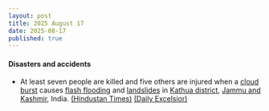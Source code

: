 ```yaml
---
layout: post
title: 2025 August 17
date: 2025-08-17
published: true
---
```



#### Disasters and accidents

* At least seven people are killed and five others are injured when a [cloud burst](https://en.wikipedia.org/wiki/Cloud_burst "Cloud burst") causes [flash flooding](https://en.wikipedia.org/wiki/Flash_flood "Flash flood") and [landslides](https://en.wikipedia.org/wiki/Landslide "Landslide") in [Kathua district](https://en.wikipedia.org/wiki/Kathua_district "Kathua district"), [Jammu and Kashmir](https://en.wikipedia.org/wiki/Jammu_and_Kashmir_%28union_territory%29 "Jammu and Kashmir (union territory)"), India. [(Hindustan Times)](https://www.hindustantimes.com/india-news/another-cloudburst-in-j-k-4-killed-in-kathua-101755401937851.html) [(Daily Excelsior)](https://www.dailyexcelsior.com/cloudburst-landslide-in-jammu-and-kashmirs-kathua-leaves-seven-dead/)
